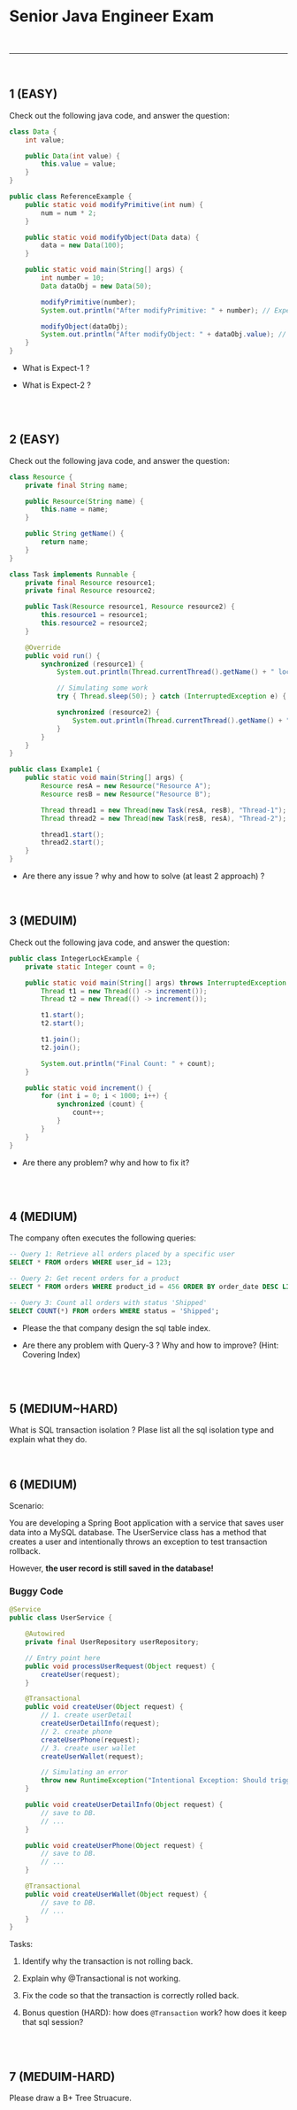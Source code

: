 # Senior Java Engineer Exam

<br>

---

<br>

## 1 (EASY)

Check out the following java code, and answer the question:

```java
class Data {
    int value;

    public Data(int value) {
        this.value = value;
    }
}

public class ReferenceExample {
    public static void modifyPrimitive(int num) {
        num = num * 2;
    }

    public static void modifyObject(Data data) {
        data = new Data(100);
    }

    public static void main(String[] args) {
        int number = 10;
        Data dataObj = new Data(50);

        modifyPrimitive(number);
        System.out.println("After modifyPrimitive: " + number); // Expected-1: ?

        modifyObject(dataObj);
        System.out.println("After modifyObject: " + dataObj.value); // Expected-2: ?
    }
}
```

* What is Expect-1 ?

* What is Expect-2 ? 

<br>
<br>

## 2 (EASY)

Check out the following java code, and answer the question:

```java
class Resource {
    private final String name;

    public Resource(String name) {
        this.name = name;
    }

    public String getName() {
        return name;
    }
}

class Task implements Runnable {
    private final Resource resource1;
    private final Resource resource2;

    public Task(Resource resource1, Resource resource2) {
        this.resource1 = resource1;
        this.resource2 = resource2;
    }

    @Override
    public void run() {
        synchronized (resource1) {
            System.out.println(Thread.currentThread().getName() + " locked " + resource1.getName());

            // Simulating some work
            try { Thread.sleep(50); } catch (InterruptedException e) { }

            synchronized (resource2) {
                System.out.println(Thread.currentThread().getName() + " locked " + resource2.getName());
            }
        }
    }
}

public class Example1 {
    public static void main(String[] args) {
        Resource resA = new Resource("Resource A");
        Resource resB = new Resource("Resource B");

        Thread thread1 = new Thread(new Task(resA, resB), "Thread-1");
        Thread thread2 = new Thread(new Task(resB, resA), "Thread-2");

        thread1.start();
        thread2.start();
    }
}
```

* Are there any issue ? why and how to solve (at least 2 approach) ?


<br>

## 3 (MEDUIM)

Check out the following java code, and answer the question:

```java
public class IntegerLockExample {
    private static Integer count = 0;

    public static void main(String[] args) throws InterruptedException {
        Thread t1 = new Thread(() -> increment());
        Thread t2 = new Thread(() -> increment());

        t1.start();
        t2.start();

        t1.join();
        t2.join();

        System.out.println("Final Count: " + count);
    }

    public static void increment() {
        for (int i = 0; i < 1000; i++) {
            synchronized (count) {
                count++;
            }
        }
    }
}
```

* Are there any problem? why and how to fix it?

<br>
<br>

## 4 (MEDIUM)

The company often executes the following queries:

```sql
-- Query 1: Retrieve all orders placed by a specific user
SELECT * FROM orders WHERE user_id = 123;

-- Query 2: Get recent orders for a product
SELECT * FROM orders WHERE product_id = 456 ORDER BY order_date DESC LIMIT 10;

-- Query 3: Count all orders with status 'Shipped'
SELECT COUNT(*) FROM orders WHERE status = 'Shipped';
```

* Please the that company design the sql table index.

* Are there any problem with Query-3 ? Why and how to improve?  (Hint: Covering Index)

<br>
<br>

## 5 (MEDIUM~HARD)

What is SQL transaction isolation ? Plase list all the sql isolation type and explain what they do.


<br>

## 6 (MEDIUM)

Scenario:

You are developing a Spring Boot application with a service that saves user data into a MySQL database. The UserService class has a method that creates a user and intentionally throws an exception to test transaction rollback.

However, __the user record is still saved in the database!__

### Buggy Code

```java
@Service
public class UserService {

    @Autowired
    private final UserRepository userRepository;

    // Entry point here 
    public void processUserRequest(Object request) {
        createUser(request);
    }

    @Transactional
    public void createUser(Object request) {
        // 1. create userDetail
        createUserDetailInfo(request);
        // 2. create phone
        createUserPhone(request);
        // 3. create user wallet
        createUserWallet(request);

        // Simulating an error
        throw new RuntimeException("Intentional Exception: Should trigger rollback");
    }

    public void createUserDetailInfo(Object request) {
        // save to DB.
        // ...
    }

    public void createUserPhone(Object request) {
        // save to DB.
        // ...
    }

    @Transactional
    public void createUserWallet(Object request) {
        // save to DB.
        // ...
    }
}
```

Tasks:

1. Identify why the transaction is not rolling back.

2. Explain why @Transactional is not working.

3. Fix the code so that the transaction is correctly rolled back.

4. Bonus question (HARD): how does `@Transaction` work? how does it keep that sql session?


<br>
<br>


## 7 (MEDUIM-HARD)

Please draw a B+ Tree Struacure.

